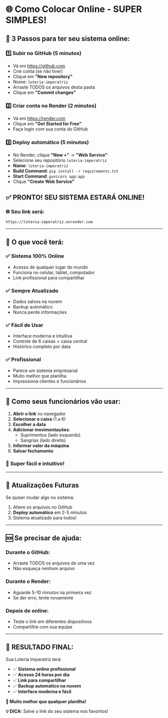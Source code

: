 # 🌐 Como Colocar Online - SUPER SIMPLES!

## 🎯 **3 Passos para ter seu sistema online:**

### 1️⃣ **Subir no GitHub** (5 minutos)
- Vá em https://github.com
- Crie conta (se não tiver)
- Clique em **"New repository"**
- Nome: `loteria-imperatriz`
- Arraste TODOS os arquivos desta pasta
- Clique em **"Commit changes"**

### 2️⃣ **Criar conta no Render** (2 minutos)
- Vá em https://render.com
- Clique em **"Get Started for Free"**
- Faça login com sua conta do GitHub

### 3️⃣ **Deploy automático** (5 minutos)
- No Render, clique **"New +"** → **"Web Service"**
- Selecione seu repositório `loteria-imperatriz`
- **Name**: `loteria-imperatriz`
- **Build Command**: `pip install -r requirements.txt`
- **Start Command**: `gunicorn app:app`
- Clique **"Create Web Service"**

## ✅ **PRONTO! SEU SISTEMA ESTARÁ ONLINE!**

### 🌐 **Seu link será:**
`https://loteria-imperatriz.onrender.com`

---

## 🎊 **O que você terá:**

### ✅ **Sistema 100% Online**
- Acesso de qualquer lugar do mundo
- Funciona no celular, tablet, computador
- Link profissional para compartilhar

### ✅ **Sempre Atualizado**
- Dados salvos na nuvem
- Backup automático
- Nunca perde informações

### ✅ **Fácil de Usar**
- Interface moderna e intuitiva
- Controle de 6 caixas + caixa central
- Histórico completo por data

### ✅ **Profissional**
- Parece um sistema empresarial
- Muito melhor que planilha
- Impressiona clientes e funcionários

---

## 📱 **Como seus funcionários vão usar:**

1. **Abrir o link** no navegador
2. **Selecionar o caixa** (1 a 6)
3. **Escolher a data**
4. **Adicionar movimentações**:
   - Suprimentos (lado esquerdo)
   - Sangrias (lado direito)
5. **Informar valor da máquina**
6. **Salvar fechamento**

### 🎯 **Super fácil e intuitivo!**

---

## 🔄 **Atualizações Futuras**

Se quiser mudar algo no sistema:
1. Altere os arquivos no GitHub
2. **Deploy automático** em 2-5 minutos
3. Sistema atualizado para todos!

---

## 🆘 **Se precisar de ajuda:**

### **Durante o GitHub:**
- Arraste TODOS os arquivos de uma vez
- Não esqueça nenhum arquivo

### **Durante o Render:**
- Aguarde 5-10 minutos na primeira vez
- Se der erro, tente novamente

### **Depois de online:**
- Teste o link em diferentes dispositivos
- Compartilhe com sua equipe

---

## 🌟 **RESULTADO FINAL:**

Sua Loteria Imperatriz terá:
- ✅ **Sistema online profissional**
- ✅ **Acesso 24 horas por dia**
- ✅ **Link para compartilhar**
- ✅ **Backup automático na nuvem**
- ✅ **Interface moderna e fácil**

**🎉 Muito melhor que qualquer planilha!**

**💡 DICA:** Salve o link do seu sistema nos favoritos!

